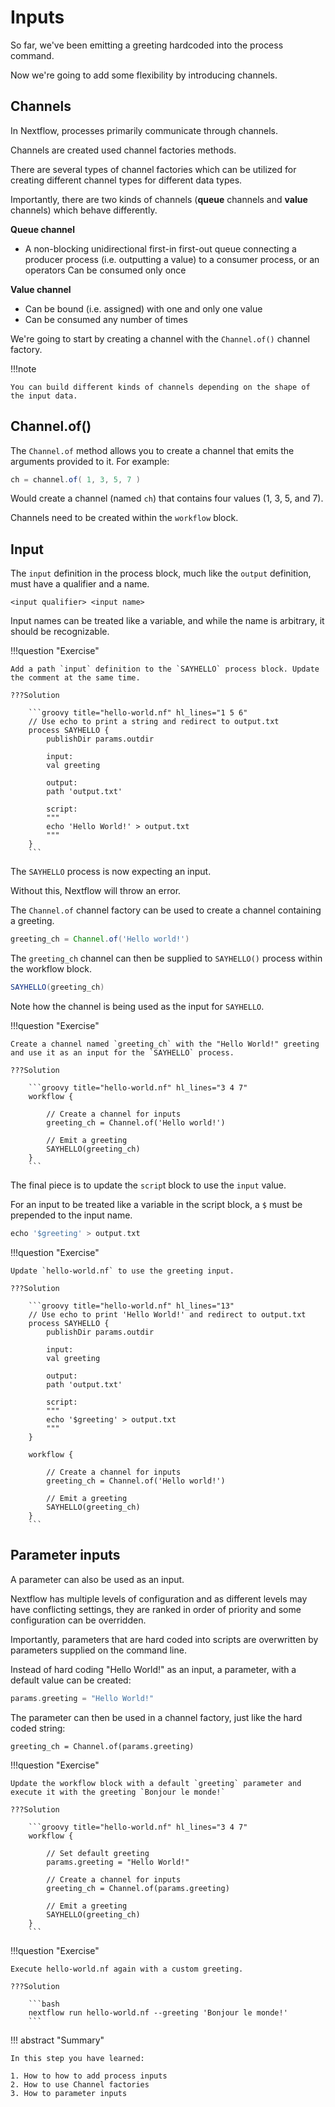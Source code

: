 # Inputs

So far, we've been emitting a greeting hardcoded into the process command.

Now we're going to add some flexibility by introducing channels.

## Channels

In Nextflow, processes primarily communicate through channels.

Channels are created used channel factories methods.

There are several types of channel factories which can be utilized for creating different channel types for different data types.

Importantly, there are two kinds of channels (**queue** channels and **value** channels) which behave differently.

**Queue channel**

- A non-blocking unidirectional first-in first-out queue connecting a producer process (i.e. outputting a value) to a consumer process, or an operators
Can be consumed only once

**Value channel**

- Can be bound (i.e. assigned) with one and only one value
- Can be consumed any number of times

We're going to start by creating a channel with the `Channel.of()` channel factory.

!!!note

    You can build different kinds of channels depending on the shape of the input data.

## Channel.of()

The `Channel.of` method allows you to create a channel that emits the arguments provided to it. For example:

```groovy
ch = channel.of( 1, 3, 5, 7 )
```

Would create a channel (named `ch`) that contains four values (1, 3, 5, and 7).

Channels need to be created within the `workflow` block.

## Input

The `input` definition in the process block, much like the `output` definition, must have a qualifier and a name.

```
<input qualifier> <input name>
```

Input names can be treated like a variable, and while the name is arbitrary, it should be recognizable.

!!!question "Exercise"

    Add a path `input` definition to the `SAYHELLO` process block. Update the comment at the same time.

    ???Solution

        ```groovy title="hello-world.nf" hl_lines="1 5 6"
        // Use echo to print a string and redirect to output.txt
        process SAYHELLO {
            publishDir params.outdir

            input:
            val greeting

            output: 
            path 'output.txt'
            
            script:
            """
            echo 'Hello World!' > output.txt
            """
        }
        ```

The `SAYHELLO` process is now expecting an input.

Without this, Nextflow will throw an error.

The `Channel.of` channel factory can be used to create a channel containing a greeting.

```groovy
greeting_ch = Channel.of('Hello world!')
```

The `greeting_ch` channel can then be supplied to `SAYHELLO()` process within the workflow block.


```groovy
SAYHELLO(greeting_ch)
```

Note how the channel is being used as the input for `SAYHELLO`.

!!!question "Exercise"

    Create a channel named `greeting_ch` with the "Hello World!" greeting and use it as an input for the `SAYHELLO` process.

    ???Solution

        ```groovy title="hello-world.nf" hl_lines="3 4 7"
        workflow {

            // Create a channel for inputs
            greeting_ch = Channel.of('Hello world!')

            // Emit a greeting
            SAYHELLO(greeting_ch)
        }
        ```

The final piece is to update the `scrip`t block to use the `input` value.

For an input to be treated like a variable in the script block, a `$` must be prepended to the input name.

```groovy
echo '$greeting' > output.txt
```

!!!question "Exercise"

    Update `hello-world.nf` to use the greeting input.

    ???Solution

        ```groovy title="hello-world.nf" hl_lines="13"
        // Use echo to print 'Hello World!' and redirect to output.txt
        process SAYHELLO {
            publishDir params.outdir

            input:
            val greeting

            output: 
            path 'output.txt'
            
            script:
            """
            echo '$greeting' > output.txt
            """
        }

        workflow {

            // Create a channel for inputs
            greeting_ch = Channel.of('Hello world!')

            // Emit a greeting
            SAYHELLO(greeting_ch)
        }
        ```

## Parameter inputs

A parameter can also be used as an input.

Nextflow has multiple levels of configuration and as different levels may have conflicting settings, they are ranked in order of priority and some configuration can be overridden.

Importantly, parameters that are hard coded into scripts are overwritten by parameters supplied on the command line.

Instead of hard coding "Hello World!" as an input, a parameter, with a default value can be created:

```groovy
params.greeting = "Hello World!"
```

The parameter can then be used in a channel factory, just like the hard coded string:

```
greeting_ch = Channel.of(params.greeting)
```

!!!question "Exercise"

    Update the workflow block with a default `greeting` parameter and execute it with the greeting `Bonjour le monde!`

    ???Solution

        ```groovy title="hello-world.nf" hl_lines="3 4 7"
        workflow {

            // Set default greeting
            params.greeting = "Hello World!"

            // Create a channel for inputs
            greeting_ch = Channel.of(params.greeting)

            // Emit a greeting
            SAYHELLO(greeting_ch)
        }
        ```

!!!question "Exercise"

    Execute hello-world.nf again with a custom greeting.

    ???Solution

        ```bash
        nextflow run hello-world.nf --greeting 'Bonjour le monde!'
        ```

!!! abstract "Summary"

    In this step you have learned:  

    1. How to how to add process inputs
    2. How to use Channel factories 
    3. How to parameter inputs
